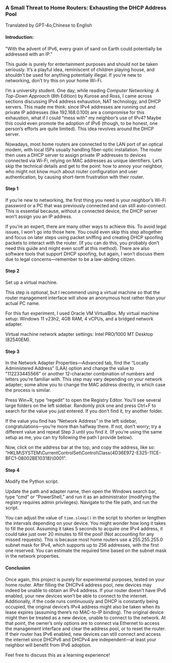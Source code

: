 ### A Small Threat to Home Routers: Exhausting the DHCP Address Pool

Translated by GPT-4o,Chinese to English

#### Introduction:

"With the advent of IPv6, every grain of sand on Earth could potentially be addressed with an IP."

This guide is purely for entertainment purposes and should not be taken seriously. It’s a playful idea, reminiscent of children playing house, and shouldn’t be used for anything potentially illegal. If you’re new to networking, don’t try this on your home Wi-Fi.

I’m a university student. One day, while reading *Computer Networking: A Top-Down Approach* (8th Edition) by Kurose and Ross, I came across sections discussing IPv4 address exhaustion, NAT technology, and DHCP servers. This made me think: since IPv4 addresses are running out and private IP addresses (like 192.168.0.100) are a compromise for this exhaustion, what if I could “mess with” my neighbor’s use of IPv4? Maybe this could even promote the adoption of IPv6 (though, to be honest, one person’s efforts are quite limited). This idea revolves around the DHCP server.

Nowadays, most home routers are connected to the LAN port of an optical modem, with local ISPs usually handling fiber-optic installation. The router then uses a DHCP server to assign private IP addresses to devices connected via Wi-Fi, relying on MAC addresses as unique identifiers. Let’s skip the technical details and get to the point: how to annoy your neighbor, who might not know much about router configuration and user authentication, by causing short-term frustration with their router.

#### Step 1

If you’re new to networking, the first thing you need is your neighbor’s Wi-Fi password or a PC that was previously connected and can still auto-connect. This is essential because, without a connected device, the DHCP server won’t assign you an IP address.

If you’re an expert, there are many other ways to achieve this. To avoid legal issues, I won’t go into those here. You could even skip this step altogether and focus on later steps using packet sniffing and creating DHCP spoofing packets to interact with the router. (If you can do this, you probably don’t need this guide and might even scoff at this method). There are also software tools that support DHCP spoofing, but again, I won’t discuss them due to legal concerns—remember to be a law-abiding citizen.

#### Step 2

Set up a virtual machine.

This step is optional, but I recommend using a virtual machine so that the router management interface will show an anonymous host rather than your actual PC name.

For this fun experiment, I used Oracle VM VirtualBox. My virtual machine setup: Windows 11 v23h2, 4GB RAM, 4 vCPUs, and a bridged network adapter.

Virtual machine network adapter settings: Intel PRO/1000 MT Desktop (82540EM).

#### Step 3

In the Network Adapter Properties—Advanced tab, find the “Locally Administered Address” (LAA) option and change the value to "112233445566" or another 12-character combination of numbers and letters you’re familiar with. This step may vary depending on your network adapter; some allow you to change the MAC address directly, in which case the process is similar.

Press Win+R, type “regedit” to open the Registry Editor. You’ll see several large folders on the left sidebar. Randomly pick one and press Ctrl+F to search for the value you just entered. If you don’t find it, try another folder.

If the value you find has “Network Address” in the left sidebar, congratulations—you’re more than halfway there. If not, don’t worry; try a different value and repeat Step 3 until you find it. (If you’re using the same setup as me, you can try following the path I provide below).

Now, click on the address bar at the top, and copy the address, like so: “HKLM\SYSTEM\CurrentControlSet\Control\Class{4D36E972-E325-11CE-BFC1-08002BE10318}\0001”.

#### Step 4

Modify the Python script.

Update the path and adapter name, then open the Windows search bar, type “cmd” or “PowerShell,” and run it as an administrator (modifying the registry requires admin privileges). Navigate to the file path, and run the script.

You can adjust the value of `time.sleep()` in the script to shorten or lengthen the intervals depending on your device. You might wonder how long it takes to fill the pool. Assuming it takes 5 seconds to acquire one IPv4 address, it could take just over 20 minutes to fill the pool! (Not accounting for any missed requests). This is because most home routers use a 255.255.255.0 subnet mask for IPv4, which supports up to 256 addresses, with the first one reserved. You can estimate the required time based on the subnet mask in the network properties.

#### Conclusion

Once again, this project is purely for experimental purposes, tested on your home router. After filling the DHCPv4 address pool, new devices may indeed be unable to obtain an IPv4 address. If your router doesn’t have IPv6 enabled, your new devices won’t be able to connect to the internet. Additionally, if the code runs continuously and DHCP is constantly being occupied, the original device’s IPv4 address might also be taken when its lease expires (assuming there’s no MAC-to-IP binding). The original device might then be treated as a new device, unable to connect to the network. At that point, the owner’s only options are to connect via Ethernet to access the management interface and clear the address pool, or to reset the router. If their router has IPv6 enabled, new devices can still connect and access the internet since DHCPv6 and DHCPv4 are independent—at least your neighbor will benefit from IPv6 adoption.

Feel free to discuss this as a learning experience!